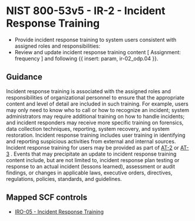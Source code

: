 # NIST 800-53v5 - IR-2 - Incident Response Training
- Provide incident response training to system users consistent with assigned roles and responsibilities:
- Review and update incident response training content \[ Assignment: frequency \] and following {{ insert: param, ir-02_odp.04 }}.
## Guidance
Incident response training is associated with the assigned roles and responsibilities of organizational personnel to ensure that the appropriate content and level of detail are included in such training. For example, users may only need to know who to call or how to recognize an incident; system administrators may require additional training on how to handle incidents; and incident responders may receive more specific training on forensics, data collection techniques, reporting, system recovery, and system restoration. Incident response training includes user training in identifying and reporting suspicious activities from external and internal sources. Incident response training for users may be provided as part of [AT-2](#at-2) or [AT-3](#at-3) . Events that may precipitate an update to incident response training content include, but are not limited to, incident response plan testing or response to an actual incident (lessons learned), assessment or audit findings, or changes in applicable laws, executive orders, directives, regulations, policies, standards, and guidelines.
## Mapped SCF controls
- [IRO-05 - Incident Response Training](../scf/iro-05-incidentresponsetraining.md)